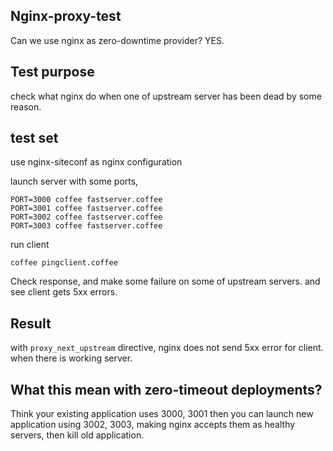 Nginx-proxy-test
----------------

Can we use nginx as zero-downtime provider? YES.

## Test purpose

check what nginx do when one of upstream server has been dead by some reason.

## test set

use nginx-siteconf as nginx configuration

launch server with some ports,

```
PORT=3000 coffee fastserver.coffee
PORT=3001 coffee fastserver.coffee
PORT=3002 coffee fastserver.coffee
PORT=3003 coffee fastserver.coffee
```

run client

```
coffee pingclient.coffee
```

Check response, and make some failure on some of upstream servers. and see client gets 5xx errors.

## Result

with `proxy_next_upstream` directive, nginx does not send 5xx error for client. when there is working server.

## What this mean with zero-timeout deployments?

Think your existing application uses 3000, 3001 then you can launch new application using 3002, 3003,
making nginx accepts them as healthy servers, then kill old application.
